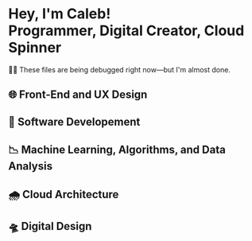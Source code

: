 <h1>Hey, I'm Caleb! <br/></a href="https://github.com/joshmadakor1"/>Programmer</a>, </a href="https://www.linkedin.com/in/joshmadakor/">Digital Creator</a>, </a href="https://www.youtube.com/c/joshmadakor">Cloud Spinner</a></h1>
<p>👨‍🔧 These files are being debugged right now—but I'm almost done. </p>


<h2>🌐 Front-End and UX Design</h2>

<h2>💾 Software Developement</h2>

<h2>📉 Machine Learning, Algorithms, and Data Analysis </h2>


<h2>🌧️ Cloud Architecture </h2>


<h2>🛸  Digital Design </h2>




